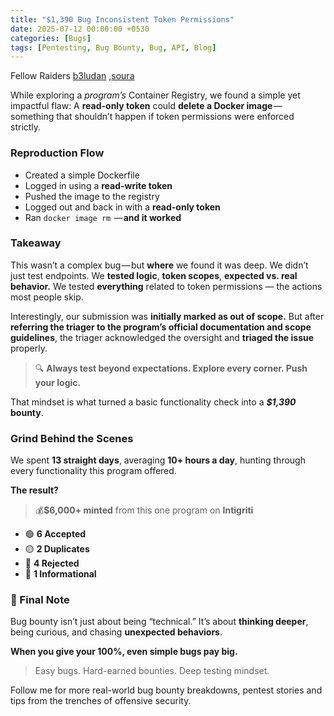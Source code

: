 ```yaml
---
title: "$1,390 Bug Inconsistent Token Permissions"
date: 2025-07-12 00:00:00 +0530
categories: [Bugs]
tags: [Pentesting, Bug Bounty, Bug, API, Blog]
---
```


Fellow Raiders [b3ludan](https://www.linkedin.com/in/b3ludan/) ,[soura](https://www.linkedin.com/in/sourajit-mukherjee-915060266/)

While exploring a _program’s_ Container Registry, we found a simple yet impactful flaw:
A **read-only token** could **delete a Docker image** — something that shouldn’t happen if token permissions were enforced strictly.

### Reproduction Flow

-   Created a simple Dockerfile
-   Logged in using a **read-write token**
-   Pushed the image to the registry
-   Logged out and back in with a **read-only token**
-   Ran `docker image rm`  — **and it worked**

### Takeaway

This wasn’t a complex bug — but **where** we found it was deep. We didn’t just test endpoints. We **tested logic**, **token scopes**, **expected vs. real behavior.** We tested **everything** related to token permissions — the actions most people skip.

Interestingly, our submission was **initially marked as out of scope.** But after **referring the triager to the program’s official documentation and scope guidelines**, the triager acknowledged the oversight and **triaged the issue** properly.

> 🔍 **Always test beyond expectations. Explore every corner. Push your logic.**

That mindset is what turned a basic functionality check into a **_$1,390_ bounty**.

### Grind Behind the Scenes

We spent **13 straight days**, averaging **10+ hours a day**, hunting through every functionality this program offered.

**The result?**

> 💰**$6,000+ minted** from this one program on **Intigriti**

-   🟢 **6 Accepted**
-   🟡 **2 Duplicates**
-   🔴 **4 Rejected**
-   🔵 **1 Informational**

### 🧠 Final Note

Bug bounty isn’t just about being “technical.” It’s about **thinking deeper**, being curious, and chasing **unexpected behaviors**.

**When you give your 100%, even simple bugs pay big.**

> Easy bugs. Hard-earned bounties. Deep testing mindset.

Follow me for more real-world bug bounty breakdowns, pentest stories and tips from the trenches of offensive security.
